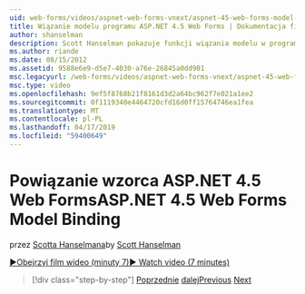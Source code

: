 ```yaml
---
uid: web-forms/videos/aspnet-web-forms-vnext/aspnet-45-web-forms-model-binding
title: Wiązanie modelu programu ASP.NET 4.5 Web Forms | Dokumentacja firmy Microsoft
author: shanselman
description: Scott Hanselman pokazuje funkcji wiązania modelu w programie ASP.NET 4.5
ms.author: riande
ms.date: 08/15/2012
ms.assetid: 9588e6e9-d5e7-4030-a76e-26845a0dd901
msc.legacyurl: /web-forms/videos/aspnet-web-forms-vnext/aspnet-45-web-forms-model-binding
msc.type: video
ms.openlocfilehash: 9ef5f8768b21f8161d3d2a64bc962f7e021a1ee2
ms.sourcegitcommit: 0f1119340e4464720cfd16d0ff15764746ea1fea
ms.translationtype: MT
ms.contentlocale: pl-PL
ms.lasthandoff: 04/17/2019
ms.locfileid: "59400649"
---
```

# <a name="aspnet-45-web-forms-model-binding"></a><span data-ttu-id="9d03d-103">Powiązanie wzorca ASP.NET 4.5 Web Forms</span><span class="sxs-lookup"><span data-stu-id="9d03d-103">ASP.NET 4.5 Web Forms Model Binding</span></span>

<span data-ttu-id="9d03d-104">przez [Scotta Hanselmana](https://github.com/shanselman)</span><span class="sxs-lookup"><span data-stu-id="9d03d-104">by [Scott Hanselman](https://github.com/shanselman)</span></span>

[<span data-ttu-id="9d03d-105">&#9654;Obejrzyj film wideo (minuty 7)</span><span class="sxs-lookup"><span data-stu-id="9d03d-105">&#9654; Watch video (7 minutes)</span></span>](https://channel9.msdn.com/Blogs/ASP-NET-Site-Videos/aspnet-45-web-forms-model-binding)

> [!div class="step-by-step"]
> <span data-ttu-id="9d03d-106">[Poprzednie](aspnet-vnext-videos-model-binding-part-3-updating.md)
> [dalej](aspnet-45-web-forms-strong-typed-data-controls.md)</span><span class="sxs-lookup"><span data-stu-id="9d03d-106">[Previous](aspnet-vnext-videos-model-binding-part-3-updating.md)
[Next](aspnet-45-web-forms-strong-typed-data-controls.md)</span></span>
